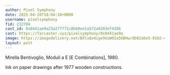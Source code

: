 ```yaml
---
author: Pixel Symphony
date: 2025-04-20T18:04:10+0000
username: pixelsymphony
fid: 232704
cast_id: 0x8441ae9a23a27f771c0bb9ee1a5f2a9203ef428b
cast: https://farcaster.xyz/pixelsymphony/0x8441ae9a
image: https://imagedelivery.net/BXluQx4ige9GuW0Ia56BHw/db82abe5-01b2-4c7f-4277-cae9a96a8300/original
layout: post
---
```


Mirella Bentivoglio, Moduli a E [E Combinations], 1980.

Ink on paper drawings after 1977 wooden constructions.

<img src='https://imagedelivery.net/BXluQx4ige9GuW0Ia56BHw/db82abe5-01b2-4c7f-4277-cae9a96a8300/original' alt='' referrerpolicy='no-referrer'/>
